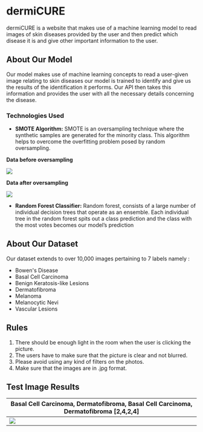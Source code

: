 # dermiCURE
dermiCURE is a website that makes use of a machine learning model to read images of skin diseases provided by the user and then predict which disease it is and give other important information to the user.

## About Our Model
Our model makes use of machine learning concepts to read a user-given image relating to skin diseases our model is trained to identify and give us the results of the identification it performs. Our API then takes this information and provides the user with all the necessary details concerning the disease.
### Technologies Used
* **SMOTE Algorithm:** SMOTE is an oversampling technique where the synthetic samples are generated for the minority class. This algorithm helps to overcome the overfitting problem posed by random oversampling.


**Data before oversampling**

![](https://i.imgur.com/EDjxioa.png)

**Data after oversampling**

![](https://i.imgur.com/CURNnqM.png)
    


* **Random Forest Classifier:** Random forest, consists of a large number of individual decision trees that operate as an ensemble. Each individual tree in the random forest spits out a class prediction and the class with the most votes becomes our model’s prediction
## About Our Dataset
Our dataset extends to over 10,000 images pertaining to 7 labels namely :
* Bowen's Disease
* Basal Cell Carcinoma
* Benign Keratosis-like Lesions
* Dermatofibroma
* Melanoma
* Melanocytic Nevi
* Vascular Lesions
## Rules
1. There should be enough light in the room when the user is clicking the picture.
2. The users have to make sure that the picture is clear and not blurred.
3. Please avoid using any kind of filters on the photos.
4. Make sure that the images are in .jpg format.
## Test Image Results



| Basal Cell Carcinoma, Dermatofibroma, Basal Cell Carcinoma, Dermatofibroma [2,4,2,4]|
| -------- |
| ![](https://i.imgur.com/uaeN5qo.png)
     
